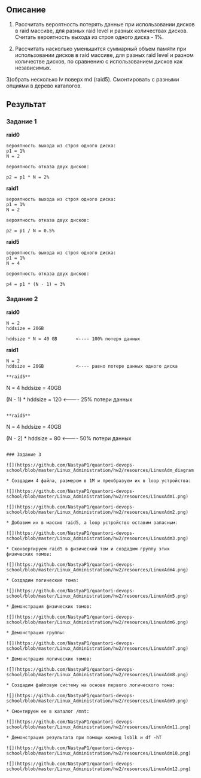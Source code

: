 ## Описание

1) Рассчитать вероятность потерять данные при использовании дисков в raid массиве, для разных raid level и разных количествах дисков. Считать вероятность выхода из строя одного диска - 1%.

2) Рассчитать насколько уменьшится суммарный объем памяти при использовании дисков в raid массиве, для разных raid level и разном количестве дисков, по сравнению с использованием дисков как независимых.

3)обрать несколько lv поверх md (raid5). Смонтировать с разными опциями в дерево каталогов.

## Результат

### Задание 1

**raid0**

```
вероятность выхода из строя одного диска:
p1 = 1%
N = 2

вероятность отказа двух дисков:

p2 = p1 * N = 2%
```

**raid1**

```
вероятность выхода из строя одного диска:
p1 = 1%
N = 2

вероятность отказа двух дисков:

p2 = p1 / N = 0.5%
```

**raid5**

```
вероятность выхода из строя одного диска:
p1 = 1%
N = 4

вероятность отказа двух дисков:

p4 = p1 * (N - 1) = 3%
```

### Задание 2

**raid0**

```
N = 2
hddsize = 20GB

hddsize * N = 40 GB       <---- 100% потеря данных

```

**raid1**

```
N = 2
hddsize = 20GB            <---- равно потере данных одного диска

**raid5**

```
N = 4
hddsize = 40GB

(N - 1) * hddsize = 120    <---- 25% потери данных

```

**raid5**

```
N = 4
hddsize = 40GB

(N - 2) * hddsize = 80    <---- 50% потери данных

```

### Задание 3

![](https://github.com/NastyaP1/quantori-devops-school/blob/master/Linux_Administration/hw2/resources/LinuxAdm_diagram.png)

* Создадим 4 файла, размером в 1M и преобразуем их в loop устройства:

![](https://github.com/NastyaP1/quantori-devops-school/blob/master/Linux_Administration/hw2/resources/LinuxAdm1.png)

![](https://github.com/NastyaP1/quantori-devops-school/blob/master/Linux_Administration/hw2/resources/LinuxAdm2.png)

* Добавим их в массив raid5, а loop устройство оставим запасным:

![](https://github.com/NastyaP1/quantori-devops-school/blob/master/Linux_Administration/hw2/resources/LinuxAdm3.png)

* Сконвертируем raid5 в физический том и создадим группу этих физических томов:

![](https://github.com/NastyaP1/quantori-devops-school/blob/master/Linux_Administration/hw2/resources/LinuxAdm4.png)

* Создадим логические тома:

![](https://github.com/NastyaP1/quantori-devops-school/blob/master/Linux_Administration/hw2/resources/LinuxAdm5.png)

* Демонстрация физических томов:

![](https://github.com/NastyaP1/quantori-devops-school/blob/master/Linux_Administration/hw2/resources/LinuxAdm6.png)

* Демонстрация группы:

![](https://github.com/NastyaP1/quantori-devops-school/blob/master/Linux_Administration/hw2/resources/LinuxAdm7.png)

* Демонстрация логических томов:

![](https://github.com/NastyaP1/quantori-devops-school/blob/master/Linux_Administration/hw2/resources/LinuxAdm8.png)

* Создадим файловую систему на основе первого логического тома:

![](https://github.com/NastyaP1/quantori-devops-school/blob/master/Linux_Administration/hw2/resources/LinuxAdm9.png)

* Смонтируем ее в каталог /mnt:

![](https://github.com/NastyaP1/quantori-devops-school/blob/master/Linux_Administration/hw2/resources/LinuxAdm11.png)

* Демонстрация результата при помощи команд lsblk и df -hT

![](https://github.com/NastyaP1/quantori-devops-school/blob/master/Linux_Administration/hw2/resources/LinuxAdm10.png)

![](https://github.com/NastyaP1/quantori-devops-school/blob/master/Linux_Administration/hw2/resources/LinuxAdm12.png)
